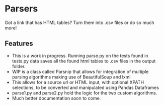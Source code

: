 # Parsers
Got a link that has HTML tables? Turn them into .csv files or do so much more!

## Features
- This is a work in progress. Running parse.py on the tests found in tests.py data saves all the found html tables to .csv files in the output folder.
- WIP is a class called Parsnip that allows for integration of multiple parsing algorithms making use of BeautifulSoup and lxml
- This allows for a source url or HTML input, with optional XPATH selections, to be converted and manipulated using Pandas Dataframes
- parse1.py and parse2.py hold the logic for the two custom algorithms.
- Much better documentation soon to come.